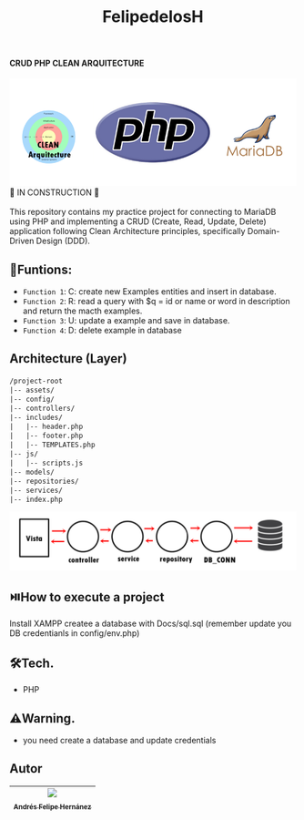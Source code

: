 <h1 align="center"> FelipedelosH </h1>
<br>
<h4>CRUD PHP CLEAN ARQUITECTURE</h4>

![Banner](Docs/banner.png)
<br>
:construction: IN CONSTRUCTION :construction:
<br><br>
This repository contains my practice project for connecting to MariaDB using PHP and implementing a CRUD (Create, Read, Update, Delete) application following Clean Architecture principles, specifically Domain-Driven Design (DDD).

## :hammer:Funtions:

- `Function 1`: C: create new Examples entities and insert in database.<br>
- `Function 2`: R: read a query with $q = id or name or word in description and return the macth examples.<br>
- `Function 3`: U: update a example and save in database.<br>
- `Function 4`: D: delete example in database<br>

## Architecture (Layer)

```
/project-root
|-- assets/
|-- config/
|-- controllers/
|-- includes/
|   |-- header.php
|   |-- footer.php
|   |-- TEMPLATES.php
|-- js/
|   |-- scripts.js
|-- models/
|-- repositories/
|-- services/
|-- index.php
```

![Layer architecture](Docs/arq.png)

## :play_or_pause_button:How to execute a project

Install XAMPP createe a database with Docs/sql.sql (remember update you DB credentianls in config/env.php)

## :hammer_and_wrench:Tech.

- PHP

## :warning:Warning.

- you need create a database and update credentials

## Autor

| [<img src="https://avatars.githubusercontent.com/u/38327255?v=4" width=115><br><sub>Andrés Felipe Hernánez</sub>](https://github.com/felipedelosh)|
| :---: |